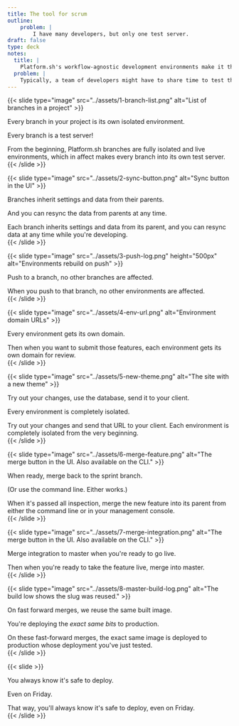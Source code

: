 ```yaml
---
title: The tool for scrum
outline:
    problem: |
        I have many developers, but only one test server.
draft: false
type: deck
notes:
  title: |
    Platform.sh's workflow-agnostic development environments make it the ideal tool for scrum.
  problem: |
    Typically, a team of developers might have to share time to test their new features on a single testing server.
---
```


{{< slide type="image" src="../assets/1-branch-list.png" alt="List of branches in a project" >}}
<p>Every branch in your project is its own isolated environment.</p>
<p>Every branch is a test server!</p>
<aside class="notes">
  From the beginning, Platform.sh branches are fully isolated and live environments, which in affect makes every branch into its own
  test server.
</aside>
{{< /slide >}}

{{< slide type="image" src="../assets/2-sync-button.png" alt="Sync button in the UI" >}}
<p>Branches inherit settings and data from their parents.</p>
<p>And you can resync the data from parents at any time.</p>
<aside class="notes">
  Each branch inherits settings and data from its parent, and you can resync data at any time while you're developing.
</aside>
{{< /slide >}}

{{< slide type="image" src="../assets/3-push-log.png" height="500px" alt="Environments rebuild on push" >}}
<p>Push to a branch, no other branches are affected.</p>
<aside class="notes">
  When you push to that branch, no other environments are affected.
</aside>
{{< /slide >}}

{{< slide type="image" src="../assets/4-env-url.png" alt="Environment domain URLs" >}}
<p>Every environment gets its own domain.</p>
<aside class="notes">
  Then when you want to submit those features, each environment gets its own domain for review.
</aside>
{{< /slide >}}

{{< slide type="image" src="../assets/5-new-theme.png" alt="The site with a new theme" >}}
<p>Try out your changes, use the database, send it to your client.</p>
<p>Every environment is completely isolated.</p>
<aside class="notes">
  Try out your changes and send that URL to your client. Each environment is completely isolated from the very beginning.
</aside>
{{< /slide >}}

{{< slide type="image" src="../assets/6-merge-feature.png" alt="The merge button in the UI. Also available on the CLI." >}}
<p>When ready, merge back to the sprint branch.</p>
<p>(Or use the command line. Either works.)</p>
<aside class="notes">
  When it's passed all inspection, merge the new feature into its parent from either the command line or in your management console.
</aside>
{{< /slide >}}

{{< slide type="image" src="../assets/7-merge-integration.png" alt="The merge button in the UI. Also available on the CLI." >}}
<p>Merge integration to master when you're ready to go live.</p>
<aside class="notes">
  Then when you're ready to take the feature live, merge into master.
</aside>
{{< /slide >}}

{{< slide type="image" src="../assets/8-master-build-log.png" alt="The build low shows the slug was reused." >}}
<p>On fast forward merges, we reuse the same built image.</p>
<p>You're deploying the <em>exact same bits</em> to production.</p>
<aside class="notes">
  On these fast-forward merges, the exact same image is deployed to production whose deployment you've just tested.
</aside>
{{< /slide >}}

{{< slide >}}
<p>You always know it's safe to deploy.</p>
<p style="margin-top: 1em;">Even on Friday.</p>
<aside class="notes">
  That way, you'll always know it's safe to deploy, even on Friday.
</aside>
{{< /slide >}}
